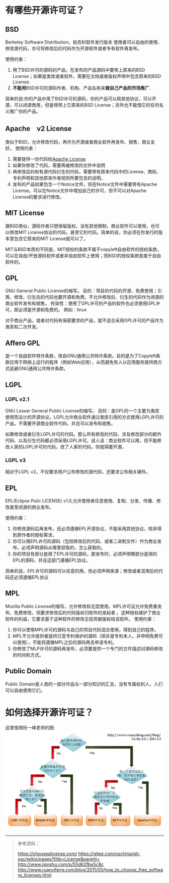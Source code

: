 # 有哪些开源许可证？
## BSD
Berkeley Software Distribution，伯克利软件发行版本
使用者可以自由的使用、修改源代码，亦可将修改后的代码作为开源软件或者专有软件再发布。

使用约束：
1. 用了BSD许可的源码的产品，在发布的产品源码中要带上原来的BSD License；如果是类库或者软件，需要在文档或者版权声明中包含原来的BSD License.
2. **不能用**BSD许可的源码作者、机构、产品名称来**做自己产品的市场推广**.

简单的说:你的产品中用了BSD许可的源码，你的产品可以用其他协议，可以开源，可以闭源商用，但是得带上它原来的BSD License；另外也不能借它的任何名义推广你的产品。

## Apache　v2 License
类似于BSD，允许修改代码，再作为开源或者商业软件再发布、销售，商业友好。
使用约束：
1. 需要提供一份代码给[Apache License](http://www.apache.org/licenses/LICENSE-2.0)
2. 如果你修改了代码，需要再被修改的文件中说明
3. 再修改后的和有源代码衍生的代码，需要带有原来代码中的License、商标、专利声明和其他原来作者规则所要包含的说明。
4. 发布的产品如果包含一个Notice文件，则在Notice文件中需要带有Apache License。可以在Notice文件中增加自己的许可，但不可以对Apache License的要求进行修改。

## MIT License
跟BSD类似，源码作者只想保留版权，没有其他限制，商业软件可以使用，也可以修改MIT License协议的代码，甚至它的代码。简单的说，你必须在你发行的版本里包含它原来的MIT License就可以了。

MIT与BSD本质的不同是，MIT授权的条款不属于copyleft自由软件的授权条款，可以在自由/开放源码软件或者非自由软件上使用；而BSD的授权条款是属于自由软件的。

## GPL
GNU General Public License的缩写。
目的：项目的代码的开源、免费使用；引用、修改、衍生后的代码也要开源和免费。不允许修改后、衍生的代码作为闭源的商业软件发布和销售。
传染性：使用了GPL许可的产品的软件也必须使用GPL许可，即必须是开源和免费的。
例如：linux

对于商业产品，或者对代码有保密要求的产品，就不适合采用GPL许可的产品作为类库和二次开发。

## Affero GPL
是一个自由软件特许条款，改自GNU通用公共特许条款。目的是为了Copyleft条款应用于网络上运行的程序（例如Web应用），从而避免有人以应用服务提供商方式逃避GNU通用公共特许条款。

## LGPL
### LGPL v2.1
GNU Lesser General Public License的缩写。
目的：是GPL的一个主要为类库使用而设计的开源协议。LGPL允许商业软件通过类库引用的方式使用LGPL许可的产品，不需要开源商业软件代码，并且可以发布和销售。

如果修改或者衍生LGPL许可的代码，那么所有修改的代码、涉及修改部分的额外代码、以及衍生代码都必须采用LGPL许可。说人话：商业软件可以用，但不能修改人家的LGPL许可的代码，改了人家的代码，你就得要开源。
### LGPL v3
相对于LGPL v2，不仅要求用户公布修改的源代码，还要求公布相关硬件。

## EPL
EPL(Eclipse Pulic LICENSE) v1.0,允许使用者任意使用、复制、分发、传播、修改甚至闭源的商业发布。

使用约束：
1. 你修改源码后再发布，还必须遵循EPL开源协议，不能采用其他协议，除非得到原作者的授权需求。
2. 你可以用EPL许可的源码（包括修改后的代码、或者二进制文件）作为商业发布，必须声明源码从哪里获取的，怎么获取的。
3. 你的项目有部分是用了EPL许可的源码，那发布时，必须声明哪部分是用的EPL的源码，并且这部门遵循EPL协议。

简单的说，EPL许可的源码可以任意的用，但必须声明来源；修改或者混用后的代码还必须遵循EPL协议

## MPL
Mozilla Public License的缩写，允许修改和无偿使用。MPL许可证允许免费重发布、免费修改，但要求修改后的代码版权归软件的发起者 。这种授权维护了商业软件的利益，它要求基于这种软件的修改无偿贡献版权给该软件。
使用约束：
1. 你可以使用MPL许可的源码与自己的项目代码混合使用，得到自己的程序。
2. MPL不允许提供者提供已受专利保护的源码（除非是专利本人，并申明免费可以使用），不能将遵循MPL之后的源码再去申请专利。
3. 你修改了MLP许可的源码再发布，必须要提供一个专门的文件描述对源码修改的时间和方式。

## Public Domain
Public Domain是人类的一部分作品与一部分知识的汇总，没有专属权利人，人们可以自由使用它们。

# 如何选择开源许可证？
这里借用阮一峰老师的图:
![](./openSourceLicense.png)

---

>参考资料：
>
>https://choosealicense.com/
>https://gitee.com/oschina/git-osc/wikis/pages?title=License&parent=
>http://www.jianshu.com/p/55d62fbe5c8c
>http://www.ruanyifeng.com/blog/2011/05/how_to_choose_free_software_licenses.html
